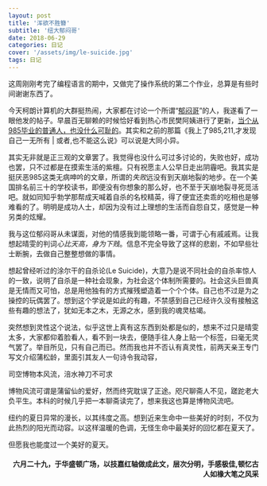 ```yaml
---
layout: post
title: '浑欲不胜簪'
subtitle: '纽大郁闷哥'
date: 2018-06-29
categories: 日记 
cover: '/assets/img/le-suicide.jpg'
tags: 日记
---
```

这周刚刚考完了编程语言的期中，又做完了操作系统的第二个作业，总算是有些时间谢谢东西了。

今天柯朗计算机的大群挺热闹，大家都在讨论一个所谓“[郁闷哥](http://www.1point3acres.com/bbs/thread-431438-1-1.html)”的人，我遂看了一眼他发的帖子。早晨百无聊赖的时候恰好看到热心市民樊阿姨进行了更新，[当个从985毕业的普通人，也没什么可耻的](https://mp.weixin.qq.com/s?__biz=MzIwMzY0NTk4NA==&mid=2247483837&idx=1&sn=ba7d51bf5fe89de053a905158e1e97c1&chksm=96cd74f2a1bafde42a7480b5884209f8ce7fbe57860598637a7f6652c2876eef69a639245598&mpshare=1&scene=1&srcid=063054NvSBpWh35G4NLAxwcS#rd)。其实和之前的那篇《我上了985,211,才发现自己一无所有 | 或者,也不能这么说》可以说是大同小异。

其实无非就是正三观的文章罢了。我觉得也没什么可过多讨论的，失败也好，成功也罢，只不过都是在摸索生活的紫檀。只有祝愿主人公早日走出阴霾吧。我其实是挺厌恶985这类无病呻吟的文章，所谓的*失败*远没有到天崩地裂的地步。在一个美国排名前三十的学校读书，即便没有你想象的那么好，也不至于天崩地裂寻死觅活吧。就如同知乎勃学那帮成天喊着自杀的名校精英，得了便宜还卖乖的吃相也是够难看的了。明明是成功人士，却因为没有过上理想的生活而自怨自艾，感觉是一种另类的炫耀。

我与这位郁闷哥从未谋面，对他的情感我到能领略一番，可谓于心有戚戚焉。让我想起晴雯的判词*心比天高，身为下贱*。信息不完全导致了这样的悲剧，不如早些壮士断腕，去做自己整整想做的事情。

想起曾经听过的涂尔干的自杀论(Le Suicide)，大意乃是说不同社会的自杀率惊人的一致，说明了自杀是一种社会现象，为社会这个体制所需要的。社会这头巨兽真是无情而又可怕，总是用他独有的方式摧残塑造着一个个个体。自己也不过是为之操控的玩偶罢了。想到这个学说是如此的有趣，不禁感到自己已经许久没有接触这些有趣的想法了，犹如无本之木，无源之水，感到我的魂灵枯竭。

突然想到灵性这个说法，似乎这世上真有这东西到处都是似的，想来不过只是晴雯太多，大家都仰着脸看人，看不到一块去，便随手往人身上贴一个标签，曰毫无灵气罢了。举目所见，只有自己而已。然而我也并不否认有真灵性，前两天亲王专门写文介绍蒲松龄，里面引其友人一句诗令我动容，

<p class='quote'>
司空博物本风流，涪水神刀不可求
</p>

博物风流可谓是蒲留仙的爱好，然而终究耽误了正途。咫尺聊斋人不见，蹉跎老大负平生。本科的时候几乎把一本聊斋读完了，想来我这也算是博物风流吧。

纽约的夏日异常的漫长，以其纬度之高。想到近来生命中一些美好的时刻，不仅为此热烈的阳光而动容。以这样温暖的色调，无怪生命中最美好的回忆都在夏天了。

但愿我也能度过一个美好的夏天。

<h4 style='text-align:right'>六月二十九，于华盛顿广场，以技嘉红轴做成此文，层次分明，手感极佳,顿忆古人如椽大笔之风采</h4>
